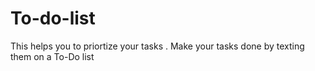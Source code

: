 # To-do-list
This helps you to priortize your tasks . 
Make your tasks done by texting them on a To-Do list
